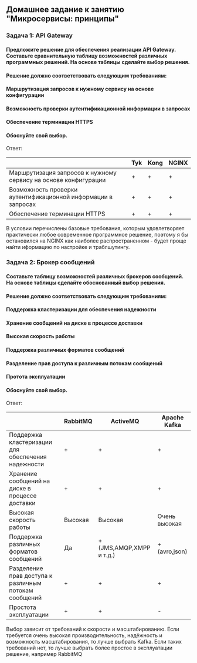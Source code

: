 ##  Домашнее задание к занятию "Микросервисы: принципы" ## 

### Задача 1: API Gateway ###


#### Предложите решение для обеспечения реализации API Gateway. Составьте сравнительную таблицу возможностей различных программных решений. На основе таблицы сделайте выбор решения. ####

#### Решение должно соответствовать следующим требованиям: ####

#### Маршрутизация запросов к нужному сервису на основе конфигурации ####
#### Возможность проверки аутентификационной информации в запросах ####
#### Обеспечение терминации HTTPS ####
#### Обоснуйте свой выбор. ####

Ответ:

 |                                                                 | Tyk	| Kong	| NGINX | 
 |-----------------------------------------------------------------|--------|-------|-------|
 | Маршрутизация запросов к нужному сервису на основе конфигурации | +      |	+   |	+     |   
 | Возможность проверки аутентификационной информации в запросах   | +      |	+   |	+     |	
 | Обеспечение терминации HTTPS                                    | +      |	+   |	+     |	 


В условии перечислены базовые требования, которым удовлетворяет практически любое современное программное решение, поэтому я бы остановился на NGINX как наиболее распространенном - будет проще найти иформацию по настройке и траблшутингу.


### Задача 2: Брокер сообщений ###

#### Составьте таблицу возможностей различных брокеров сообщений. На основе таблицы сделайте обоснованный выбор решения.

#### Решение должно соответствовать следующим требованиям: ####

#### Поддержка кластеризации для обеспечения надежности ####
#### Хранение сообщений на диске в процессе доставки ####
#### Высокая скорость работы ####
#### Поддержка различных форматов сообщений ####
#### Разделение прав доступа к различным потокам сообщений ####
#### Протота эксплуатации ####

#### Обоснуйте свой выбор. ####


Ответ:

|                                                          | 	RabbitMQ     | ActiveMQ	                | Apache Kafka |	
|----------------------------------------------------------|---------------|----------------|--------------------|
| Поддержка кластеризации для обеспечения надежности       | +             | 	+                       | 	+	|
| Хранение сообщений на диске в процессе доставки	         | +	            | +	                       | +	 |
| Высокая скорость работы	                                 | Высокая	      | Высокая	                 | Очень высокая	|
| Поддержка различных форматов сообщений	                  | Да	           | + (JMS,AMQP,XMPP и т.д.) | 	+ (avro,json)	|
| Разделение прав доступа к различным потокам сообщений    | +             | 	+                       | 	+	|
| Простота эксплуатации	                                   | +	            | +                        |	-	|

Выбор зависит от требований к скорости и масштабированию. Если требуется очень высокая производительность, надёжность и возможность масштабирования, то лучше выбрать Kafka. 
Если  таких требований нет, то лучше выбрать более простое в эксплуатации решение, например RabbitMQ 

